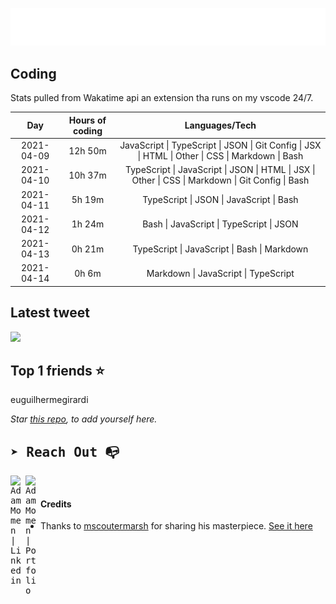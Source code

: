 
![test image size](/assets/welcome_message.gif)

## Coding
Stats pulled from Wakatime api an extension tha runs on my vscode 24/7.

|Day|Hours of coding|Languages/Tech|
|:-:|:-:|:-:|
|2021-04-09|12h 50m|JavaScript &#124; TypeScript &#124; JSON &#124; Git Config &#124; JSX &#124; HTML &#124; Other &#124; CSS &#124; Markdown &#124; Bash|
|2021-04-10|10h 37m|TypeScript &#124; JavaScript &#124; JSON &#124; HTML &#124; JSX &#124; Other &#124; CSS &#124; Markdown &#124; Git Config &#124; Bash|
|2021-04-11|5h 19m|TypeScript &#124; JSON &#124; JavaScript &#124; Bash|
|2021-04-12|1h 24m|Bash &#124; JavaScript &#124; TypeScript &#124; JSON|
|2021-04-13|0h 21m|TypeScript &#124; JavaScript &#124; Bash &#124; Markdown|
|2021-04-14|0h 6m|Markdown &#124; JavaScript &#124; TypeScript|

## Latest tweet
[<img src="<tweet-image-url>" width="400">](<tweet-url>)

## Top 1 friends ⭐️
euguilhermegirardi

*Star [this repo](https://github.com/AdamMomen/AdamMomen), to add yourself here.*


<samp>

## ➤ Reach Out :mailbox_with_no_mail:

>
  <a href="https://www.linkedin.com/in/adam-momen-99596275/">
     <img align="left" alt="Adam Momen | Linkedin" width="24px" src="./assets/Linkedin.svg" />
   </a>

   <a href="https://adammomen.com/">
     <img align="left" alt="Adam Momen | Portfolio" width="24px" src="./assets/web.svg" />
   </a>

</samp>

<br>

#### Credits
* Thanks to [mscoutermarsh](https://github.com/mscoutermarsh) for sharing his masterpiece. [See it here](https://github.com/mscoutermarsh/mscoutermarsh)